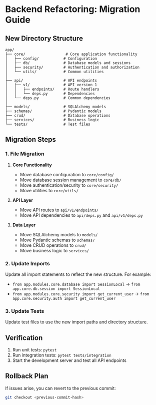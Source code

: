 # Backend Refactoring: Migration Guide

## New Directory Structure

```
app/
├── core/                  # Core application functionality
│   ├── config/           # Configuration
│   ├── db/               # Database models and sessions
│   ├── security/         # Authentication and authorization
│   └── utils/            # Common utilities
│
├── api/                  # API endpoints
│   ├── v1/               # API version 1
│   │   ├── endpoints/    # Route handlers
│   │   └── deps.py       # Dependencies
│   └── deps.py           # Common dependencies
│
├── models/               # SQLAlchemy models
├── schemas/              # Pydantic models
├── crud/                 # Database operations
├── services/             # Business logic
└── tests/                # Test files
```

## Migration Steps

### 1. File Migration

1. **Core Functionality**
   - Move database configuration to `core/config/`
   - Move database session management to `core/db/`
   - Move authentication/security to `core/security/`
   - Move utilities to `core/utils/`

2. **API Layer**
   - Move API routes to `api/v1/endpoints/`
   - Move API dependencies to `api/deps.py` and `api/v1/deps.py`

3. **Data Layer**
   - Move SQLAlchemy models to `models/`
   - Move Pydantic schemas to `schemas/`
   - Move CRUD operations to `crud/`
   - Move business logic to `services/`

### 2. Update Imports

Update all import statements to reflect the new structure. For example:

- `from app.modules.core.database import SessionLocal` → `from app.core.db.session import SessionLocal`
- `from app.modules.core.security import get_current_user` → `from app.core.security.auth import get_current_user`

### 3. Update Tests

Update test files to use the new import paths and directory structure.

## Verification

1. Run unit tests: `pytest`
2. Run integration tests: `pytest tests/integration`
3. Start the development server and test all API endpoints

## Rollback Plan

If issues arise, you can revert to the previous commit:

```bash
git checkout <previous-commit-hash>
```

